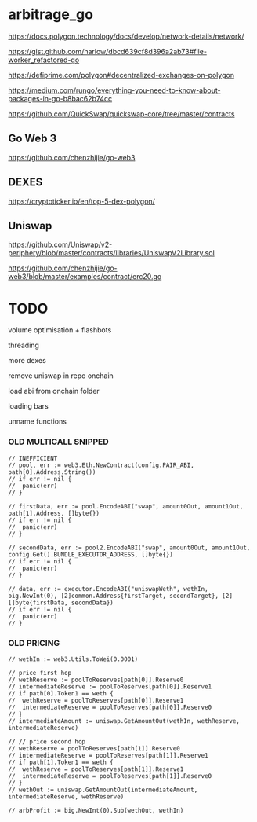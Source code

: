 # arbitrage_go

https://docs.polygon.technology/docs/develop/network-details/network/

https://gist.github.com/harlow/dbcd639cf8d396a2ab73#file-worker_refactored-go

https://defiprime.com/polygon#decentralized-exchanges-on-polygon

https://medium.com/rungo/everything-you-need-to-know-about-packages-in-go-b8bac62b74cc

https://github.com/QuickSwap/quickswap-core/tree/master/contracts


## Go Web 3

https://github.com/chenzhijie/go-web3

## DEXES

<!-- https://defiprime.com/polygon#decentralized-exchanges-on-polygon -->

https://cryptoticker.io/en/top-5-dex-polygon/


## Uniswap

https://github.com/Uniswap/v2-periphery/blob/master/contracts/libraries/UniswapV2Library.sol

https://github.com/chenzhijie/go-web3/blob/master/examples/contract/erc20.go

# TODO 

volume optimisation + flashbots

threading

more dexes

remove uniswap in repo onchain

load abi from onchain folder

loading bars

unname functions


### OLD MULTICALL SNIPPED

```
// INEFFICIENT
// pool, err := web3.Eth.NewContract(config.PAIR_ABI, path[0].Address.String())
// if err != nil {
// 	panic(err)
// }

// firstData, err := pool.EncodeABI("swap", amount0Out, amount1Out, path[1].Address, []byte{})
// if err != nil {
// 	panic(err)
// }

// secondData, err := pool2.EncodeABI("swap", amount0Out, amount1Out, config.Get().BUNDLE_EXECUTOR_ADDRESS, []byte{})
// if err != nil {
// 	panic(err)
// }

// data, err := executor.EncodeABI("uniswapWeth", wethIn, big.NewInt(0), [2]common.Address{firstTarget, secondTarget}, [2][]byte{firstData, secondData})
// if err != nil {
// 	panic(err)
// }
```

### OLD PRICING


```
// wethIn := web3.Utils.ToWei(0.0001)

// price first hop
// wethReserve := poolToReserves[path[0]].Reserve0
// intermediateReserve := poolToReserves[path[0]].Reserve1
// if path[0].Token1 == weth {
// 	wethReserve = poolToReserves[path[0]].Reserve1
// 	intermediateReserve = poolToReserves[path[0]].Reserve0
// }
// intermediateAmount := uniswap.GetAmountOut(wethIn, wethReserve, intermediateReserve)

// // price second hop
// wethReserve = poolToReserves[path[1]].Reserve0
// intermediateReserve = poolToReserves[path[1]].Reserve1
// if path[1].Token1 == weth {
// 	wethReserve = poolToReserves[path[1]].Reserve1
// 	intermediateReserve = poolToReserves[path[1]].Reserve0
// }
// wethOut := uniswap.GetAmountOut(intermediateAmount, intermediateReserve, wethReserve)

// arbProfit := big.NewInt(0).Sub(wethOut, wethIn)
```
